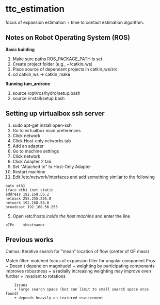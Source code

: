 ttc_estimation
====================
focus of expansion estimation + time to contact estimation algorithm.


Notes on Robot Operating System (ROS) 
-------------------------------------
**Basic building**

1. Make sure paths ROS_PACKAGE_PATH is set
2. Create project folder (e.g., ~/catkin_ws)
3. Place source of dependent projects in catkin_ws/src
4. cd catkin_ws -> catkin_make

**Running tum_ardrone**

1. source /opt/ros/hydro/setup.bash
2. source <tum-ardrone-workspace>/install/setup.bash


Setting up virtualbox ssh server
--------------------------------

1. sudo apt-get install open-ssh
2. Go to virtualbox main preferences
  1. Click network
  2. Click Host-only networks tab
  3. Add an adapter
3. Go to machine settings
  1. Click network
  2. Click Adapter 2 tab
  3. Set "Attached to" to Host-Only Adapter
  4. Restart machine
4. Edit /etc/network/interfaces and add something similar to the following
```
auto eth1
iface eth1 inet static
address 192.168.56.2
netmask 255.255.255.0
network 192.168.56.0
broadcast 192.168.56.255
```
5. Open /etc/hosts _inside the host machine_ and enter the line
```
<IP>    <hostname>
```


Previous works
--------------

Camus: Iterative search for "mean" location of flow (center of OF mass)

Match filter: matched focus of expansion filter for angular component
        Pros
        + Doesn't depend on magnitude!
        + weighting by participating components improves robustness
        + a radially increasing weighting may improve even further
        + invariant to rotations

        Issues
        + large search space (but can limit to small search space once found)
        + depends heavily on textured environment
